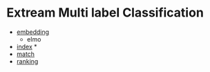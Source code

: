 # Extream Multi label Classification

* [embedding]()
    * elmo 
* [index]()
  *  
* [match]()
* [ranking]()
